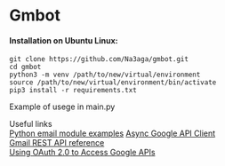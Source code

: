 # Gmbot
#### Installation on Ubuntu Linux:
```
git clone https://github.com/Na3aga/gmbot.git
cd gmbot
python3 -m venv /path/to/new/virtual/environment
source /path/to/new/virtual/environment/bin/activate
pip3 install -r requirements.txt
```
Example of usege in main.py

Useful links  
[Python email module examples](https://docs.python.org/3/library/email.examples.html)
[Async Google API Client ](https://github.com/omarryhan/aiogoogle)  
[Gmail REST API reference](https://developers.google.com/gmail/api/reference/rest/v1/users.messages/get)  
[Using OAuth 2.0 to Access Google APIs](https://developers.google.com/identity/protocols/oauth2)  
